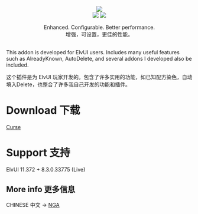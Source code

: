 <div align="center">
    <img src="https://github.com/fang2hou/ElvUI_WindTools/blob/master/Title.png?raw=true"/><br>
    <img src="https://img.shields.io/badge/ElvUI-11.372-blue.svg?longCache=true&style=for-the-badge"/>
    <img src="https://img.shields.io/badge/Version-1.5.7-green.svg?longCache=true&style=for-the-badge"/>

Enhanced. Configurable. Better performance.<br>
增强，可设置，更佳的性能。
</div>

<br>
This addon is developed for ElvUI users. Includes many useful features such as AlreadyKnown, AutoDelete, and several addons I developed also be included.

这个插件是为 ElvUI 玩家开发的。包含了许多实用的功能，如已知配方染色，自动填入Delete，也整合了许多我自己开发的功能和插件。<br>


# Download 下载
[Curse](https://www.curseforge.com/wow/addons/elvui_windtools)

# Support 支持
ElvUI 11.372 + 8.3.0.33775  (Live)

## More info 更多信息
CHINESE 中文 → [NGA](http://bbs.ngacn.cc/read.php?tid=12142815)
